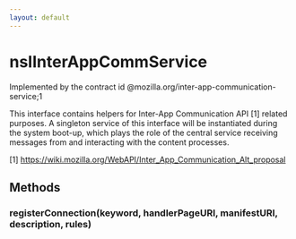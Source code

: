 ```yaml
---
layout: default
---
```


# nsIInterAppCommService #
  
Implemented by the contract id @mozilla.org/inter-app-communication-service;1  
  
This interface contains helpers for Inter-App Communication API [1] related  
purposes. A singleton service of this interface will be instantiated during  
the system boot-up, which plays the role of the central service receiving  
messages from and interacting with the content processes.  
  
[1] https://wiki.mozilla.org/WebAPI/Inter_App_Communication_Alt_proposal  
  

## Methods ##

### registerConnection(keyword, handlerPageURI, manifestURI, description, rules) ###
